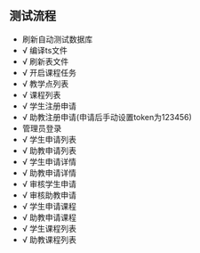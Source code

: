 ## 测试流程
- 刷新自动测试数据库
- √ 编译ts文件
- √ 刷新表文件
- √ 开启课程任务
- √ 教学点列表
- √ 课程列表
- √ 学生注册申请
- √ 助教注册申请(申请后手动设置token为123456)
- 管理员登录
- √ 学生申请列表
- √ 助教申请列表
- √ 学生申请详情
- √ 助教申请详情
- √ 审核学生申请
- √ 审核助教申请
- √ 学生申请课程
- √ 助教申请课程
- √ 学生课程列表
- √ 助教课程列表
